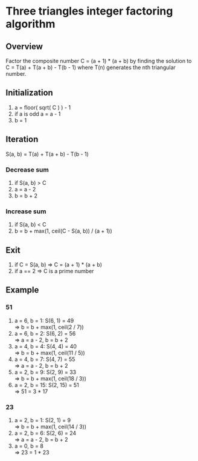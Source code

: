 # Three triangles integer factoring algorithm

## Overview

Factor the composite number C = (a + 1) * (a + b) by finding the solution to C = T(a) + T(a + b) - T(b - 1) where
T(n) generates the nth triangular number.

## Initialization

1. a = floor( sqrt( C ) ) - 1
2. if a is odd a = a - 1
2. b = 1

## Iteration

S(a, b) = T(a) + T(a + b) - T(b - 1)

### Decrease sum
1. if S(a, b) > C
2. a = a - 2
3. b = b + 2

### Increase sum 
1. if S(a, b) < C
2. b = b + max(1, ceil(C - S(a, b)) / (a + 1))

## Exit

1. if C = S(a, b) => C = (a + 1) * (a + b)
2. if a == 2 => C is a prime number

## Example

### 51 
1. a = 6, b = 1: S(6, 1) = 49  
  => b = b + max(1, ceil(2 / 7))  
2. a = 6, b = 2: S(6, 2) = 56  
  => a = a - 2, b = b + 2
3. a = 4, b = 4: S(4, 4) = 40  
  => b = b + max(1, ceil(11 / 5))  
4. a = 4, b = 7: S(4, 7) = 55  
  => a = a - 2, b = b + 2
5. a = 2, b = 9: S(2, 9) = 33  
  => b = b + max(1, ceil(18 / 3))  
6. a = 2, b = 15: S(2, 15) = 51  
  => 51 = 3 * 17

### 23
1. a = 2, b = 1: S(2, 1) = 9  
  => b = b + max(1, ceil(14 / 3))  
2. a = 2, b = 6: S(2, 6) = 24  
  => a = a - 2, b = b + 2
3. a = 0, b = 8  
  => 23 = 1 * 23
